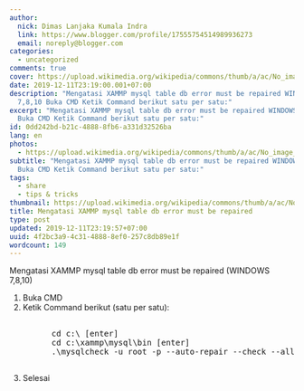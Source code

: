 ```yaml
---
author:
  nick: Dimas Lanjaka Kumala Indra
  link: https://www.blogger.com/profile/17555754514989936273
  email: noreply@blogger.com
categories:
  - uncategorized
comments: true
cover: https://upload.wikimedia.org/wikipedia/commons/thumb/a/ac/No_image_available.svg/2048px-No_image_available.svg.png
date: 2019-12-11T23:19:00.001+07:00
description: "Mengatasi XAMMP mysql table db error must be repaired WINDOWS
  7,8,10 Buka CMD Ketik Command berikut satu per satu:"
excerpt: "Mengatasi XAMMP mysql table db error must be repaired WINDOWS 7,8,10
  Buka CMD Ketik Command berikut satu per satu:"
id: 0dd242bd-b21c-4888-8fb6-a331d32526ba
lang: en
photos:
  - https://upload.wikimedia.org/wikipedia/commons/thumb/a/ac/No_image_available.svg/2048px-No_image_available.svg.png
subtitle: "Mengatasi XAMMP mysql table db error must be repaired WINDOWS 7,8,10
  Buka CMD Ketik Command berikut satu per satu:"
tags:
  - share
  - tips & tricks
thumbnail: https://upload.wikimedia.org/wikipedia/commons/thumb/a/ac/No_image_available.svg/2048px-No_image_available.svg.png
title: Mengatasi XAMMP mysql table db error must be repaired
type: post
updated: 2019-12-11T23:19:57+07:00
uuid: 4f2bc3a9-4c31-4888-8ef0-257c8db89e1f
wordcount: 149
---
```


<div dir="ltr" style="text-align: left;" trbidi="on">  Mengatasi XAMMP mysql table db error must be repaired (WINDOWS 7,8,10)   <br>  <ol>    <li>Buka CMD</li>    <li>Ketik Command berikut (satu per satu):</li>    <pre><br>      cd c:\ [enter]<br>      cd c:\xammp\mysql\bin [enter]<br>      .\mysqlcheck -u root -p --auto-repair --check --all-databases [enter]<br>    </pre>    <li>Selesai</li>  </ol></div>